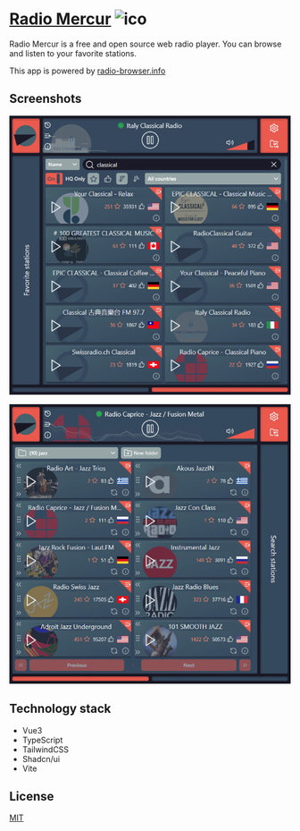 # [Radio Mercur](https://radiomercur.vercel.app/) ![ico](public/icon.ico)

Radio Mercur is a free and open source web radio player. You can browse and listen to your favorite stations.

This app is powered by [radio-browser.info](https://www.radio-browser.info/)

## Screenshots

![Search](public/screenshot_1.png)

![Favorite](public/screenshot_2.png)

## Technology stack

- Vue3
- TypeScript
- TailwindCSS
- Shadcn/ui
- Vite

## License

[MIT](https://opensource.org/license/MIT)
